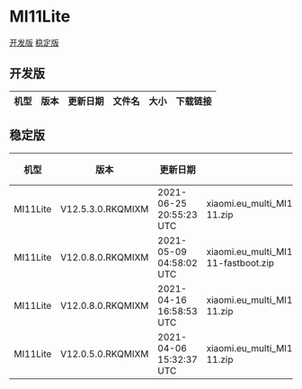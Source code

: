 # MI11Lite
[开发版](#开发版)  [稳定版](#稳定版)
## 开发版
| 机型 | 版本 | 更新日期 | 文件名 | 大小 | 下载链接 |
| ---- | ---- | ---- | ---- | ---- | ---- |
## 稳定版
| 机型 | 版本 | 更新日期 | 文件名 | 大小 | 下载链接 |
| ---- | ---- | ---- | ---- | ---- | ---- |
| MI11Lite | V12.5.3.0.RKQMIXM | 2021-06-25 20:55:23 UTC | xiaomi.eu_multi_MI11Lite_V12.5.3.0.RKQMIXM_v12-11.zip | 3.2 GB | [SourceForge](https://sourceforge.net/projects/xiaomi-eu-multilang-miui-roms/files/xiaomi.eu/MIUI-STABLE-RELEASES/MIUIv12/xiaomi.eu_multi_MI11Lite_V12.5.3.0.RKQMIXM_v12-11.zip/download) |
| MI11Lite | V12.0.8.0.RKQMIXM | 2021-05-09 04:58:02 UTC | xiaomi.eu_multi_MI11Lite_V12.0.8.0.RKQMIXM_v12-11-fastboot.zip | 3.1 GB | [SourceForge](https://sourceforge.net/projects/xiaomi-eu-multilang-miui-roms/files/xiaomi.eu/MIUI-STABLE-RELEASES/MIUIv12/xiaomi.eu_multi_MI11Lite_V12.0.8.0.RKQMIXM_v12-11-fastboot.zip/download) |
| MI11Lite | V12.0.8.0.RKQMIXM | 2021-04-16 16:58:53 UTC | xiaomi.eu_multi_MI11Lite_V12.0.8.0.RKQMIXM_v12-11.zip | 3.1 GB | [SourceForge](https://sourceforge.net/projects/xiaomi-eu-multilang-miui-roms/files/xiaomi.eu/MIUI-STABLE-RELEASES/MIUIv12/xiaomi.eu_multi_MI11Lite_V12.0.8.0.RKQMIXM_v12-11.zip/download) |
| MI11Lite | V12.0.5.0.RKQMIXM | 2021-04-06 15:32:37 UTC | xiaomi.eu_multi_MI11Lite_V12.0.5.0.RKQMIXM_v12-11.zip | 3.1 GB | [SourceForge](https://sourceforge.net/projects/xiaomi-eu-multilang-miui-roms/files/xiaomi.eu/MIUI-STABLE-RELEASES/MIUIv12/xiaomi.eu_multi_MI11Lite_V12.0.5.0.RKQMIXM_v12-11.zip/download) |
